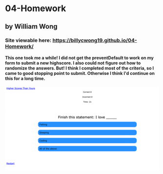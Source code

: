 # 04-Homework
## by William Wong
### Site viewable here: https://billycwong19.github.io/04-Homework/
#### This one took me a while! I did not get the preventDefault to work on my form to submit a new highscore. I also could not figure out how to randomize the answers. But! I think I completed most of the criteria, so I came to good stopping point to submit. Otherwise I think I'd continue on this for a long time. 
##### ![ScreenShot](./images/screenshot.png "screen shot of quiz")